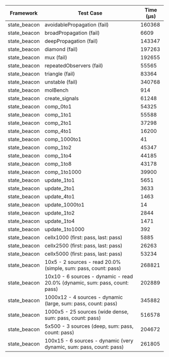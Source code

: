 | Framework | Test Case | Time (μs) |
| --- | --- | --- |
| state_beacon | avoidablePropagation (fail) | 160368 |
| state_beacon | broadPropagation (fail) | 6609 |
| state_beacon | deepPropagation (fail) | 143347 |
| state_beacon | diamond (fail) | 197263 |
| state_beacon | mux (fail) | 192655 |
| state_beacon | repeatedObservers (fail) | 55565 |
| state_beacon | triangle (fail) | 83364 |
| state_beacon | unstable (fail) | 340768 |
| state_beacon | molBench | 914 |
| state_beacon | create_signals | 61248 |
| state_beacon | comp_0to1 | 54325 |
| state_beacon | comp_1to1 | 55588 |
| state_beacon | comp_2to1 | 37298 |
| state_beacon | comp_4to1 | 16200 |
| state_beacon | comp_1000to1 | 41 |
| state_beacon | comp_1to2 | 45347 |
| state_beacon | comp_1to4 | 44185 |
| state_beacon | comp_1to8 | 43178 |
| state_beacon | comp_1to1000 | 39900 |
| state_beacon | update_1to1 | 5651 |
| state_beacon | update_2to1 | 3633 |
| state_beacon | update_4to1 | 1463 |
| state_beacon | update_1000to1 | 14 |
| state_beacon | update_1to2 | 2844 |
| state_beacon | update_1to4 | 1471 |
| state_beacon | update_1to1000 | 392 |
| state_beacon | cellx1000 (first: pass, last: pass) | 5885 |
| state_beacon | cellx2500 (first: pass, last: pass) | 26263 |
| state_beacon | cellx5000 (first: pass, last: pass) | 53234 |
| state_beacon | 10x5 - 2 sources - read 20.0% (simple, sum: pass, count: pass) | 268821 |
| state_beacon | 10x10 - 6 sources - dynamic - read 20.0% (dynamic, sum: pass, count: pass) | 202889 |
| state_beacon | 1000x12 - 4 sources - dynamic (large, sum: pass, count: pass) | 345882 |
| state_beacon | 1000x5 - 25 sources (wide dense, sum: pass, count: pass) | 516578 |
| state_beacon | 5x500 - 3 sources (deep, sum: pass, count: pass) | 204672 |
| state_beacon | 100x15 - 6 sources - dynamic (very dynamic, sum: pass, count: pass) | 261805 |
